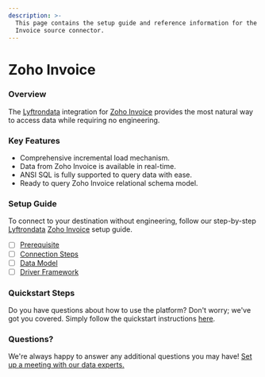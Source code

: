 ```yaml
---
description: >-
  This page contains the setup guide and reference information for the Zoho
  Invoice source connector.
---
```


# Zoho Invoice

### Overview

The [Lyftrondata](https://www.lyftrondata.com/) integration for [Zoho Invoice](https://www.lyftrondata.com/integration/finance-analytics/zoho-invoice/) provides the most natural way to access data while requiring no engineering.

### Key Features

* Comprehensive incremental load mechanism.
* Data from Zoho Invoice is available in real-time.
* ANSI SQL is fully supported to query data with ease.
* Ready to query Zoho Invoice relational schema model.

### Setup Guide

To connect to your destination without engineering, follow our step-by-step [Lyftrondata](https://www.lyftrondata.com/) [Zoho Invoice](https://www.lyftrondata.com/integration/finance-analytics/zoho-invoice/) setup guide.

* [ ] [Prerequisite](prerequisite.md)
* [ ] [Connection Steps](connection-steps.md)
* [ ] [Data Model](data-model/erd.md)
* [ ] [Driver Framework](driver-framework/)

### Quickstart Steps

Do you have questions about how to use the platform? Don't worry; we've got you covered. Simply follow the quickstart instructions [here](broken-reference).

### Questions? <a href="#questions" id="questions"></a>

We're always happy to answer any additional questions you may have! [Set up a meeting with our data experts.](https://www.lyftrondata.com/book-a-meeting/)
